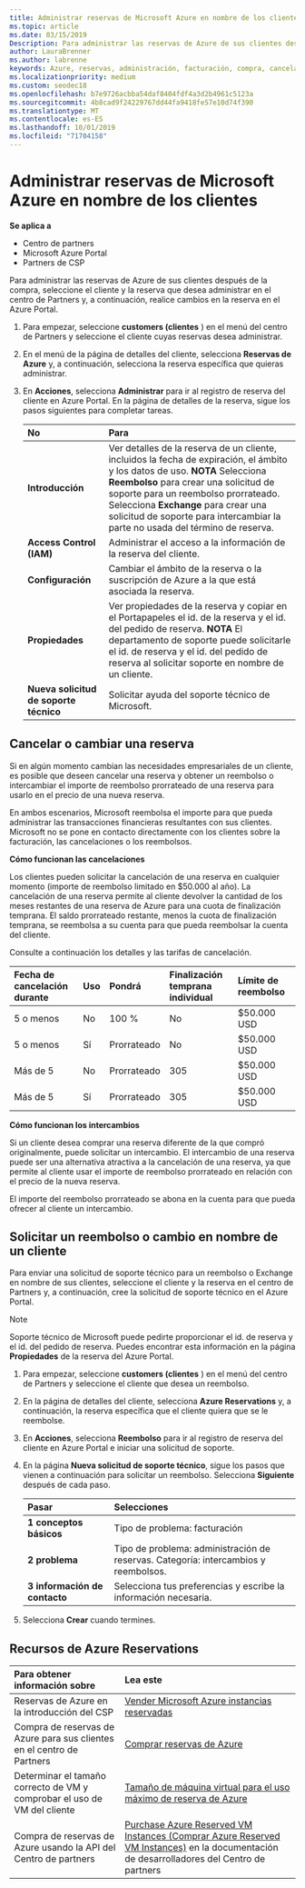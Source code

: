 ```yaml
---
title: Administrar reservas de Microsoft Azure en nombre de los clientes | Centro de partners
ms.topic: article
ms.date: 03/15/2019
Description: Para administrar las reservas de Azure de sus clientes después de la compra, seleccione el cliente y la reserva que desea administrar en el centro de Partners y, a continuación, realice cambios en la reserva en el Azure Portal.
author: LauraBrenner
ms.author: labrenne
keywords: Azure, reservas, administración, facturación, compra, cancelación, intercambio, cuota de finalización anticipada
ms.localizationpriority: medium
ms.custom: seodec18
ms.openlocfilehash: b7e9726acbba54daf8404fdf4a3d2b4961c5123a
ms.sourcegitcommit: 4b8cad9f24229767dd44fa9418fe57e10d74f390
ms.translationtype: MT
ms.contentlocale: es-ES
ms.lasthandoff: 10/01/2019
ms.locfileid: "71704158"
---
```

# <a name="manage-microsoft-azure-reservations-on-behalf-of-your-customers"></a>Administrar reservas de Microsoft Azure en nombre de los clientes       

**Se aplica a**

-  Centro de partners
-  Microsoft Azure Portal 
-  Partners de CSP

Para administrar las reservas de Azure de sus clientes después de la compra, seleccione el cliente y la reserva que desea administrar en el centro de Partners y, a continuación, realice cambios en la reserva en el Azure Portal. 

1. Para empezar, seleccione **customers (clientes** ) en el menú del centro de Partners y seleccione el cliente cuyas reservas desea administrar. 

2. En el menú de la página de detalles del cliente, selecciona **Reservas de Azure** y, a continuación, selecciona la reserva específica que quieras administrar.  

3. En **Acciones**, selecciona **Administrar** para ir al registro de reserva del cliente en Azure Portal. En la página de detalles de la reserva, sigue los pasos siguientes para completar tareas.  

    | **No**   | **Para**    |
    |:-----------------------------|:-----------------|
    | **Introducción**   | Ver detalles de la reserva de un cliente, incluidos la fecha de expiración, el ámbito y los datos de uso. **NOTA** Selecciona **Reembolso** para crear una solicitud de soporte para un reembolso prorrateado. Selecciona **Exchange** para crear una solicitud de soporte para intercambiar la parte no usada del término de reserva.  
    | **Access Control (IAM)**   | Administrar el acceso a la información de la reserva del cliente.|
    | **Configuración**   | Cambiar el ámbito de la reserva o la suscripción de Azure a la que está asociada la reserva.    |
    | **Propiedades**   | Ver propiedades de la reserva y copiar en el Portapapeles el id. de la reserva y el id. del pedido de reserva. **NOTA** El departamento de soporte puede solicitarle el id. de reserva y el id. del pedido de reserva al solicitar soporte en nombre de un cliente.    |
    | **Nueva solicitud de soporte técnico**    | Solicitar ayuda del soporte técnico de Microsoft.   |
 
## <a name="cancel-or-exchange-a-reservation"></a>Cancelar o cambiar una reserva 

Si en algún momento cambian las necesidades empresariales de un cliente, es posible que deseen cancelar una reserva y obtener un reembolso o intercambiar el importe de reembolso prorrateado de una reserva para usarlo en el precio de una nueva reserva.

En ambos escenarios, Microsoft reembolsa el importe para que pueda administrar las transacciones financieras resultantes con sus clientes. Microsoft no se pone en contacto directamente con los clientes sobre la facturación, las cancelaciones o los reembolsos.   
 

**Cómo funcionan las cancelaciones**

Los clientes pueden solicitar la cancelación de una reserva en cualquier momento (importe de reembolso limitado en $50.000 al año). La cancelación de una reserva permite al cliente devolver la cantidad de los meses restantes de una reserva de Azure para una cuota de finalización temprana. El saldo prorrateado restante, menos la cuota de finalización temprana, se reembolsa a su cuenta para que pueda reembolsar la cuenta del cliente. 

Consulte a continuación los detalles y las tarifas de cancelación.


|**Fecha de cancelación**<br> durante   |**Uso**    |**Pondrá**  |**Finalización temprana**<br> individual    |**Límite de reembolso** | 
|:----------------------------------|:------------|:-----------|:--------------------------------|:--------------|
|5 o menos                         | No          | 100 %       | No                              | $50.000 USD   |
|5 o menos                         | Sí         | Prorrateado  | No                              | $50.000 USD   |
|Más de 5                        | No          | Prorrateado  | 305                             | $50.000 USD   |
|Más de 5                        | Sí         | Prorrateado  | 305                             | $50.000 USD   |


**Cómo funcionan los intercambios** 

Si un cliente desea comprar una reserva diferente de la que compró originalmente, puede solicitar un intercambio. El intercambio de una reserva puede ser una alternativa atractiva a la cancelación de una reserva, ya que permite al cliente usar el importe de reembolso prorrateado en relación con el precio de la nueva reserva. 

El importe del reembolso prorrateado se abona en la cuenta para que pueda ofrecer al cliente un intercambio.


## <a name="request-a-refund-or-exchange-on-behalf-of-a-customer"></a>Solicitar un reembolso o cambio en nombre de un cliente 

Para enviar una solicitud de soporte técnico para un reembolso o Exchange en nombre de sus clientes, seleccione el cliente y la reserva en el centro de Partners y, a continuación, cree la solicitud de soporte técnico en el Azure Portal. 

>[!NOTE]
>Soporte técnico de Microsoft puede pedirte proporcionar el id. de reserva y el id. del pedido de reserva. Puedes encontrar esta información en la página **Propiedades** de la reserva del Azure Portal. 

1. Para empezar, seleccione **customers (clientes** ) en el menú del centro de Partners y seleccione el cliente que desea un reembolso. 

2. En la página de detalles del cliente, selecciona **Azure Reservations** y, a continuación, la reserva específica que el cliente quiera que se le reembolse.  

3. En **Acciones**, selecciona **Reembolso** para ir al registro de reserva del cliente en Azure Portal e iniciar una solicitud de soporte.  

4. En la página **Nueva solicitud de soporte técnico**, sigue los pasos que vienen a continuación para solicitar un reembolso. Selecciona **Siguiente** después de cada paso. 

    |**Pasar**                    |**Selecciones**    |
    |:---------------------------|:-----------------|
    |**1 conceptos básicos**                |Tipo de problema: facturación  |
    |**2 problema**               |Tipo de problema: administración de reservas. Categoría: intercambios y reembolsos. |
    |**3 información de contacto**   |Selecciona tus preferencias y escribe la información necesaria. 

5.  Selecciona **Crear** cuando termines.

## <a name="azure-reservations-resources"></a>Recursos de Azure Reservations
|**Para obtener información sobre**   |**Lea este**    |
|:-----------------------------|:-----------------|
|Reservas de Azure en la introducción del CSP  | [Vender Microsoft Azure instancias reservadas](azure-reservations.md) |
|Compra de reservas de Azure para sus clientes en el centro de Partners   |[Comprar reservas de Azure](azure-reservations-buying.md) |
|Determinar el tamaño correcto de VM y comprobar el uso de VM del cliente   |[Tamaño de máquina virtual para el uso máximo de reserva de Azure](azure-usage.md)   |
|Compra de reservas de Azure usando la API del Centro de partners | [Purchase Azure Reserved VM Instances (Comprar Azure Reserved VM Instances)](https://docs.microsoft.com/partner-center/develop/purchase-azure-reservations) en la documentación de desarrolladores del Centro de partners

